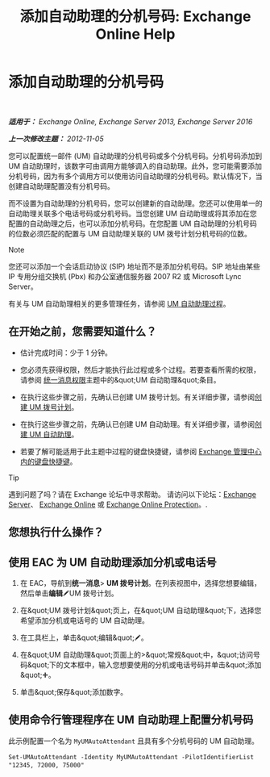 ﻿---
title: '添加自动助理的分机号码: Exchange Online Help'
TOCTitle: 添加自动助理的分机号码
ms:assetid: f2bd62ba-1e01-4cb7-862c-c750752e20e0
ms:mtpsurl: https://technet.microsoft.com/zh-cn/library/Bb232200(v=EXCHG.150)
ms:contentKeyID: 50491972
ms.date: 05/23/2018
mtps_version: v=EXCHG.150
ms.translationtype: MT
---

# 添加自动助理的分机号码

 

_**适用于：** Exchange Online, Exchange Server 2013, Exchange Server 2016_

_**上一次修改主题：** 2012-11-05_

您可以配置统一邮件 (UM) 自动助理的分机号码或多个分机号码。分机号码添加到 UM 自动助理时，该数字可由调用方能够调入的自动助理。此外，您可能需要添加分机号码，因为有多个调用方可以使用访问自动助理的分机号码。默认情况下，当创建自动助理配置没有分机号码。

而不设置为自动助理的分机号码，您可以创建新的自动助理。您还可以使用单一的自动助理关联多个电话号码或分机号码。当您创建 UM 自动助理或将其添加在您配置的自动助理之后，也可以添加分机号码。在您配置 UM 自动助理的分机号码的位数必须匹配的配置与 UM 自动助理关联的 UM 拨号计划分机号码的位数。

> [!NOTE]
> 您还可以添加一个会话启动协议 (SIP) 地址而不是添加分机号码。SIP 地址由某些 IP 专用分组交换机 (Pbx) 和办公室通信服务器 2007 R2 或 Microsoft Lync Server。


有关与 UM 自动助理相关的更多管理任务，请参阅 [UM 自动助理过程](um-auto-attendant-procedures-exchange-2013-help.md)。

## 在开始之前，您需要知道什么？

  - 估计完成时间：少于 1 分钟。

  - 您必须先获得权限，然后才能执行此过程或多个过程。若要查看所需的权限，请参阅 [统一消息权限](unified-messaging-permissions-exchange-2013-help.md)主题中的\&quot;UM 自动助理\&quot;条目。

  - 在执行这些步骤之前，先确认已创建 UM 拨号计划。有关详细步骤，请参阅[创建 UM 拨号计划](create-a-um-dial-plan-exchange-2013-help.md)。

  - 在执行这些步骤之前，先确认已创建 UM 自动助理。有关详细步骤，请参阅[创建 UM 自动助理](create-a-um-auto-attendant-exchange-2013-help.md)。

  - 若要了解可能适用于此主题中过程的键盘快捷键，请参阅 [Exchange 管理中心内的键盘快捷键](keyboard-shortcuts-in-the-exchange-admin-center-exchange-online-protection-help.md)。

> [!tip]
> 遇到问题了吗？请在 Exchange 论坛中寻求帮助。 请访问以下论坛：<a href="https://go.microsoft.com/fwlink/p/?linkid=60612">Exchange Server</a>、 <a href="https://go.microsoft.com/fwlink/p/?linkid=267542">Exchange Online</a> 或 <a href="https://go.microsoft.com/fwlink/p/?linkid=285351">Exchange Online Protection</a>。.


## 您想执行什么操作？

## 使用 EAC 为 UM 自动助理添加分机或电话号

1.  在 EAC，导航到**统一消息**\> **UM 拨号计划**。在列表视图中，选择您想要编辑，然后单击**编辑**![编辑图标](images/Bb124582.6f53ccb2-1f13-4c02-bea0-30690e6ea71d(EXCHG.150).gif "编辑图标")UM 拨号计划。

2.  在\&quot;UM 拨号计划\&quot;页上，在\&quot;UM 自动助理\&quot;下，选择您希望添加分机或电话号的 UM 自动助理。

3.  在工具栏上，单击\&quot;编辑\&quot;![编辑图标](images/Bb124582.6f53ccb2-1f13-4c02-bea0-30690e6ea71d(EXCHG.150).gif "编辑图标")。

4.  在\&quot;UM 自动助理\&quot;页面上的\>\&quot;常规\&quot;中，\&quot;访问号码\&quot;下的文本框中，输入您想要使用的分机或电话号码并单击\&quot;添加\&quot;![添加图标](images/JJ218640.c1e75329-d6d7-4073-a27d-498590bbb558(EXCHG.150).gif "添加图标")。

5.  单击\&quot;保存\&quot;添加数字。

## 使用命令行管理程序在 UM 自动助理上配置分机号码

此示例配置一个名为 `MyUMAutoAttendant` 且具有多个分机号码的 UM 自动助理。

    Set-UMAutoAttendant -Identity MyUMAutoAttendant -PilotIdentifierList "12345, 72000, 75000"

